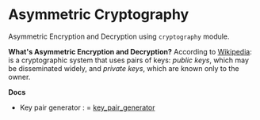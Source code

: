# Asymmetric Cryptography
Asymmetric Encryption and Decryption using `cryptography` module.

**What's Asymmetric Encryption and Decryption?**
According to [Wikipedia](https://en.wikipedia.org/wiki/Public-key_cryptography): is a cryptographic system that uses pairs of keys: *public keys*, which may be disseminated widely, and *private keys*, which are known only to the owner.

**Docs**
- Key pair generator : = [key_pair_generator](https://rickfernandes.github.io/asymmetric_crypto/docs/key_pair_generator.html)